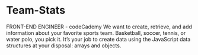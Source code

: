 # Team-Stats
FRONT-END ENGINEER - codeCademy
We want to create, retrieve, and add information about your favorite sports team. Basketball, soccer, tennis, or water polo, you pick it. 
It’s your job to create data using the JavaScript data structures at your disposal: arrays and objects.
